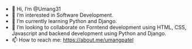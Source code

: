 - 👋 Hi, I’m @Umang31
- 👀 I’m interested in Software Development.
- 🌱 I’m currently learning Python and Django.
- 💞️ I’m looking to collaborate on Forntend development using HTML, CSS, Javascript and backend development using Python and Django.
- 📫 How to reach me: https://about.me/umangpatel

<!---
Umang31/Umang31 is a ✨ special ✨ repository because its `README.md` (this file) appears on your GitHub profile.
You can click the Preview link to take a look at your changes.
--->
